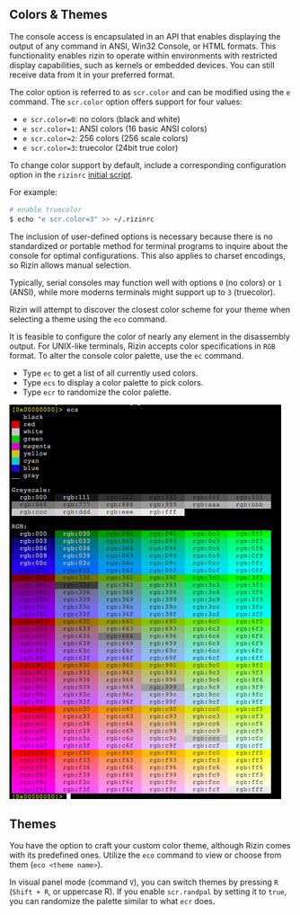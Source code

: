 ## Colors & Themes

The console access is encapsulated in an API that enables displaying the output of any command in ANSI, Win32 Console, or HTML formats. This functionality enables rizin to operate within environments with restricted display capabilities, such as kernels or embedded devices. You can still receive data from it in your preferred format.

The color option is referred to as `scr.color` and can be modified using the `e` command. The `scr.color` option offers support for four values:
- `e scr.color=0`: no colors (black and white)
- `e scr.color=1`: ANSI colors (16 basic ANSI colors)
- `e scr.color=2`: 256 colors (256 scale colors)
- `e scr.color=3`: truecolor (24bit true color)

To change color support by default, include a corresponding configuration option in the `rizinrc` [initial script](initial_scripts.md).

For example:

```bash
# enable truecolor
$ echo "e scr.color=3" >> ~/.rizinrc
```

The inclusion of user-defined options is necessary because there is no standardized or portable method for terminal programs to inquire about the console for optimal configurations. This also applies to charset encodings, so Rizin allows manual selection.

Typically, serial consoles may function well with options `0` (no colors) or `1` (ANSI), while more moderns terminals might support up to `3` (truecolor).

Rizin will attempt to discover the closest color scheme for your theme when selecting a theme using the `eco` command.

It is feasible to configure the color of nearly any element in the disassembly output. For UNIX-like terminals, Rizin accepts color specifications in `RGB` format. To alter the console color palette, use the `ec` command.

- Type `ec` to get a list of all currently used colors.
- Type `ecs` to display a color palette to pick colors.
- Type `ecr` to randomize the color palette.

![ecs command](ecs_palette.png)

## Themes

You have the option to craft your custom color theme, although Rizin comes with its predefined ones. Utilize the `eco` command to view or choose from them (`eco <theme name>`).

In visual panel mode (command `V`), you can switch themes by pressing `R` (`Shift + R`, or uppercase R). If you enable `scr.randpal` by setting it to `true`, you can randomize the palette similar to what `ecr` does.
